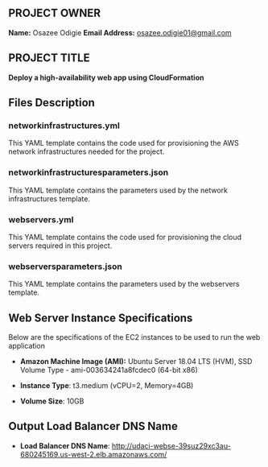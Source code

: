 ## PROJECT OWNER 
**Name:** Osazee Odigie
**Email Address:** osazee.odigie01@gmail.com

## PROJECT TITLE
**Deploy a high-availability web app using CloudFormation**

## Files Description

### networkinfrastructures.yml

This YAML template contains the code used for provisioning the AWS network infrastructures needed for the project. 

### networkinfrastructuresparameters.json

This YAML template contains the parameters used by the network infrastructures template.

### webservers.yml

This YAML template contains the code used for provisioning the cloud servers required in this project.

### webserversparameters.json

This YAML template contains the parameters used by the webservers template.

## Web Server Instance Specifications

Below are the specifications of the EC2 instances to be used to run the web application

- **Amazon Machine Image (AMI):** Ubuntu Server 18.04 LTS (HVM), SSD Volume Type - ami-003634241a8fcdec0 (64-bit x86)

- **Instance Type**: t3.medium (vCPU=2, Memory=4GB)

- **Volume Size**: 10GB

## Output Load Balancer DNS Name

- **Load Balancer DNS Name**: http://udaci-webse-39suz29xc3au-680245169.us-west-2.elb.amazonaws.com/
